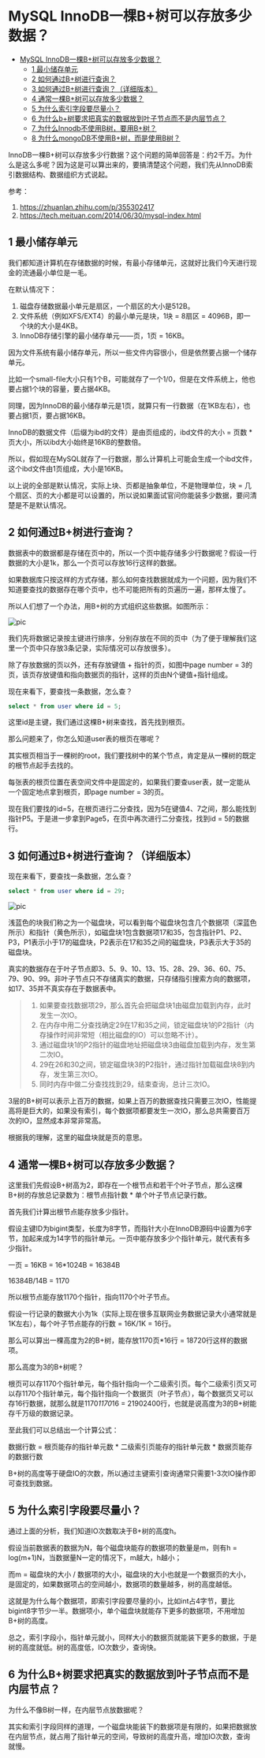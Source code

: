 # MySQL InnoDB一棵B+树可以存放多少数据？

* [MySQL InnoDB一棵B\+树可以存放多少数据？](#mysql-innodb一棵b树可以存放多少数据)
  * [1 最小储存单元](#1-最小储存单元)
  * [2 如何通过B\+树进行查询？](#2-如何通过b树进行查询)
  * [3 如何通过B\+树进行查询？（详细版本）](#3-如何通过b树进行查询详细版本)
  * [4 通常一棵B\+树可以存放多少数据？](#4-通常一棵b树可以存放多少数据)
  * [5 为什么索引字段要尽量小？](#5-为什么索引字段要尽量小)
  * [6 为什么b\+树要求把真实的数据放到叶子节点而不是内层节点？](#6-为什么b树要求把真实的数据放到叶子节点而不是内层节点)
  * [7 为什么Innodb不使用B树，要用B\+树？](#7-为什么innodb不使用b树要用b树)
  * [8 为什么mongoDB不使用B\+树，而是使用B树？](#8-为什么mongodb不使用b树而是使用b树)

InnoDB一棵B+树可以存放多少行数据？这个问题的简单回答是：约2千万。为什么是这么多呢？因为这是可以算出来的，要搞清楚这个问题，我们先从InnoDB索引数据结构、数据组织方式说起。

参考：
1. https://zhuanlan.zhihu.com/p/355302417
2. https://tech.meituan.com/2014/06/30/mysql-index.html

## 1 最小储存单元

我们都知道计算机在存储数据的时候，有最小存储单元，这就好比我们今天进行现金的流通最小单位是一毛。

在默认情况下：
1. 磁盘存储数据最小单元是扇区，一个扇区的大小是512B。
2. 文件系统（例如XFS/EXT4）的最小单元是块，1块 = 8扇区 = 4096B，即一个块的大小是4KB。
3. InnoDB存储引擎的最小储存单元——页，1页 = 16KB。

因为文件系统有最小储存单元，所以一些文件内容很小，但是依然要占据一个储存单元。

比如一个small-file大小只有1个B，可能就存了一个1/0，但是在文件系统上，他也要占据1个块的容量，要占据4KB。

同理，因为InnoDB的最小储存单元是1页，就算只有一行数据（在1KB左右），也要占据1页，要占据16KB。

InnoDB的数据文件（后缀为ibd的文件）是由页组成的，ibd文件的大小 = 页数 * 页大小，所以ibd大小始终是16KB的整数倍。

所以，假如现在MySQL就存了一行数据，那么计算机上可能会生成一个ibd文件，这个ibd文件由1页组成，大小是16KB。

以上说的全部是默认情况，实际上块、页都是抽象单位，不是物理单位，块 = 几个扇区、页的大小都是可以设置的，所以说如果面试官问你能装多少数据，要问清楚是不是默认情况。

## 2 如何通过B+树进行查询？

数据表中的数据都是存储在页中的，所以一个页中能存储多少行数据呢？假设一行数据的大小是1k，那么一个页可以存放16行这样的数据。

如果数据库只按这样的方式存储，那么如何查找数据就成为一个问题，因为我们不知道要查找的数据存在哪个页中，也不可能把所有的页遍历一遍，那样太慢了。

所以人们想了一个办法，用B+树的方式组织这些数据。如图所示：

![pic](https://brt-1303999354.cos.ap-shanghai.myqcloud.com/QQ%E6%88%AA%E5%9B%BE20210308135008.png)

我们先将数据记录按主键进行排序，分别存放在不同的页中（为了便于理解我们这里一个页中只存放3条记录，实际情况可以存放很多）。

除了存放数据的页以外，还有存放键值 + 指针的页，如图中page number = 3的页，该页存放键值和指向数据页的指针，这样的页由N个键值+指针组成。

现在来看下，要查找一条数据，怎么查？

```sql
select * from user where id = 5;
```

这里id是主键，我们通过这棵B+树来查找，首先找到根页。

那么问题来了，你怎么知道user表的根页在哪呢？

其实根页相当于一棵树的root，我们要找树中的某个节点，肯定是从一棵树的既定的根节点起手去找的。

每张表的根页位置在表空间文件中是固定的，如果我们要查user表，就一定能从一个固定地点拿到根页，即page number = 3的页。

现在我们要找的id=5，在根页进行二分查找，因为5在键值4、7之间，那么能找到指针P5。于是进一步拿到Page5，在页中再次进行二分查找，找到id = 5的数据行。

## 3 如何通过B+树进行查询？（详细版本）

现在来看下，要查找一条数据，怎么查？

```sql
select * from user where id = 29;
```

![pic](https://brt-1303999354.cos.ap-shanghai.myqcloud.com/7af22798.jpg)

浅蓝色的块我们称之为一个磁盘块，可以看到每个磁盘块包含几个数据项（深蓝色所示）和指针（黄色所示），如磁盘块1包含数据项17和35，包含指针P1、P2、P3，P1表示小于17的磁盘块，P2表示在17和35之间的磁盘块，P3表示大于35的磁盘块。

真实的数据存在于叶子节点即3、5、9、10、13、15、28、29、36、60、75、79、90、99。非叶子节点只不存储真实的数据，只存储指引搜索方向的数据项，如17、35并不真实存在于数据表中。

> 1. 如果要查找数据项29，那么首先会把磁盘块1由磁盘加载到内存，此时发生一次IO。
> 2. 在内存中用二分查找确定29在17和35之间，锁定磁盘块1的P2指针（内存操作时间非常短（相比磁盘的IO）可以忽略不计）。
> 3. 通过磁盘块1的P2指针的磁盘地址把磁盘块3由磁盘加载到内存，发生第二次IO。
> 4. 29在26和30之间，锁定磁盘块3的P2指针，通过指针加载磁盘块8到内存，发生第三次IO。
> 5. 同时内存中做二分查找找到29，结束查询，总计三次IO。

3层的B+树可以表示上百万的数据，如果上百万的数据查找只需要三次IO，性能提高将是巨大的，如果没有索引，每个数据项都要发生一次IO，那么总共需要百万次的IO，显然成本非常非常高。

根据我的理解，这里的磁盘块就是页的意思。

## 4 通常一棵B+树可以存放多少数据？

这里我们先假设B+树高为2，即存在一个根节点和若干个叶子节点，那么这棵B+树的存放总记录数为：根节点指针数 * 单个叶子节点记录行数。

首先我们计算出根节点能存放多少指针。

假设主键ID为bigint类型，长度为8字节，而指针大小在InnoDB源码中设置为6字节，加起来成为14字节的指针单元。一页中能存放多少个指针单元，就代表有多少指针。

一页 = 16KB = 16*1024B = 16384B

16384B/14B = 1170

所以根节点能存放1170个指针，指向1170个叶子节点。

假设一行记录的数据大小为1k（实际上现在很多互联网业务数据记录大小通常就是1K左右），每个叶子节点能存的行数 = 16K/1K = 16行。

那么可以算出一棵高度为2的B+树，能存放1170页*16行 = 18720行这样的数据项。

那么高度为3的B+树呢？

根页可以存1170个指针单元，每个指针指向一个二级索引页。每个二级索引页又可以存1170个指针单元，每个指针指向一个数据页（叶子节点），每个数据页又可以存16行数据，就那么就是1170*1170*16 = 21902400行，也就是说高度为3的B+树能存千万级的数据记录。

至此我们可以总结出一个计算公式：

数据行数 = 根页能存的指针单元数 * 二级索引页能存的指针单元数 * 数据页能存的数据行数

B+树的高度等于硬盘IO的次数，所以通过主键索引查询通常只需要1-3次IO操作即可查找到数据。

## 5 为什么索引字段要尽量小？

通过上面的分析，我们知道IO次数取决于B+树的高度h。

假设当前数据表的数据为N，每个磁盘块能存的数据项的数量是m，则有h = log(m+1)N，当数据量N一定的情况下，m越大，h越小；

而m = 磁盘块的大小 / 数据项的大小，磁盘块的大小也就是一个数据页的大小，是固定的，如果数据项占的空间越小，数据项的数量越多，树的高度越低。

这就是为什么每个数据项，即索引字段要尽量的小，比如int占4字节，要比bigint8字节少一半。数据项小，单个磁盘块就能存下更多的数据项，不用增加B+树的高度。

总之，索引字段小，指针单元就小，同样大小的数据页就能装下更多的数据，于是树的高度就低。树的高度低，IO次数少，查询快。

## 6 为什么B+树要求把真实的数据放到叶子节点而不是内层节点？

为什么不像B树一样，在内层节点放数据呢？

其实和索引字段同样的道理，一个磁盘块能装下的数据项是有限的，如果把数据放在内层节点，就占用了指针单元的空间，导致树的高度升高，增加IO次数，查询就慢。
